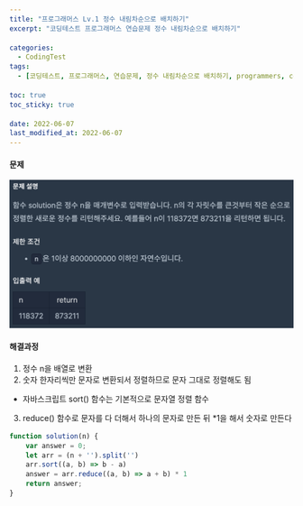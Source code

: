 ```yaml
---
title: "프로그래머스 Lv.1 정수 내림차순으로 배치하기"
excerpt: "코딩테스트 프로그래머스 연습문제 정수 내림차순으로 배치하기"

categories:
  - CodingTest
tags:
  - [코딩테스트, 프로그래머스, 연습문제, 정수 내림차순으로 배치하기, programmers, codingtest, 코딩테스트 연습]

toc: true
toc_sticky: true
 
date: 2022-06-07
last_modified_at: 2022-06-07
---
```


#### 문제
![16](/assets/images/16.png)

#### 해결과정
1. 정수 n을 배열로 변환
2. 숫자 한자리씩만 문자로 변환되서 정렬하므로 문자 그대로 정렬해도 됨
  * 자바스크립트 sort() 함수는 기본적으로 문자열 정렬 함수
3. reduce() 함수로 문자를 다 더해서 하나의 문자로 만든 뒤 *1을 해서 숫자로 만든다 

```javascript
function solution(n) {
    var answer = 0;
    let arr = (n + '').split('')
    arr.sort((a, b) => b - a)
    answer = arr.reduce((a, b) => a + b) * 1
    return answer;
}
```
